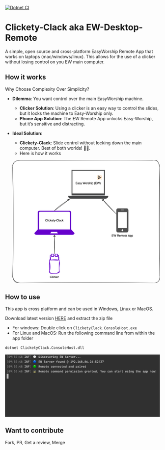 [![Dotnet CI](https://github.com/dvoaviarison/clickety-clack/actions/workflows/dotnet.yml/badge.svg)](https://github.com/dvoaviarison/clickety-clack/actions/workflows/dotnet.yml)
# Clickety-Clack aka EW-Desktop-Remote
A simple, open source and cross-platform EasyWorship Remote App that works on laptops (mac/windows/linux).
This allows for the use of a clicker without losing control on you EW main computer.

## How it works
Why Choose Complexity Over Simplicity?

- **Dilemma**: You want control over the main EasyWorship machine.
   - **Clicker Solution**: Using a clicker is an easy way to control the slides, but it locks the machine to Easy-Worship only.
   - **Phone App Solution**: The EW Remote App unlocks Easy-Worship, but it’s sensitive and distracting.
- **Ideal Solution**: 
   - **Clickety-Clack**: Slide control without locking down the main computer. Best of both worlds! 🍌💡.
   - Here is how it works 


  ![Architecture](./docs/imgs/ClicketyClack.png)

## How to use
This app is cross platform and can be used in Windows, Linux or MacOS.

Download latest version [HERE](https://github.com/dvoaviarison/Clickety-Clack/releases) and extract the zip file
- For windows: Double click on `ClicketyClack.ConsoleHost.exe`
- For Linux and MacOS: Run the following command line from within the app folder
```bash
dotnet ClicketyClack.ConsoleHost.dll
```
![Screenshot](./docs/imgs/ClicketyClack.gif)

## Want to contribute
Fork, PR, Get a review, Merge